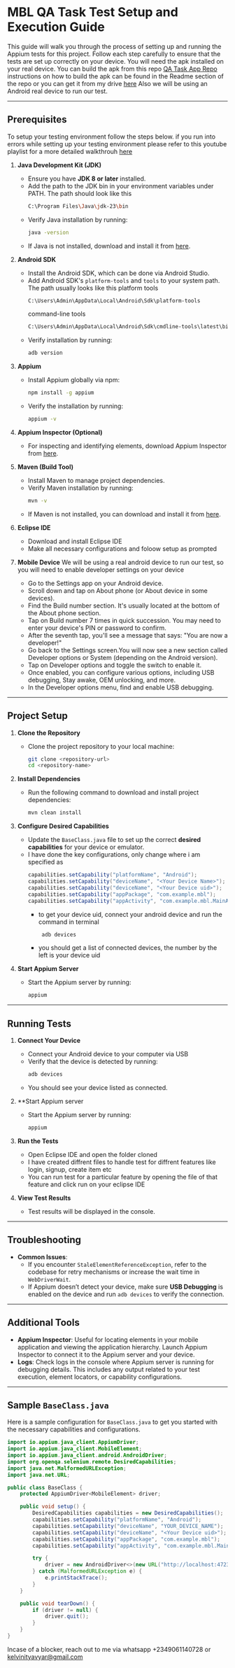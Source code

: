 # MBL QA Task Test Setup and Execution Guide

This guide will walk you through the process of setting up and running the Appium tests for this project. Follow each step carefully to ensure that the tests are set up correctly on your device. You will need the apk installed on your real device. You can build the apk from this repo [QA Task App Repo](https://appium.io/docs/en/about-appium/intro/) instructions on how to build the apk can be found in the Readme section of the repo or you can get it from my drive [here](https://drive.google.com/file/d/1oQbO19sI-BkA6EQFxR35cp6sC2s6QRkS/view?usp=sharing) Also we will be using an Android real device to run our test.

---

## Prerequisites
To setup your testing environment follow the steps below. if you run into errors while setting up your testing environment please refer to this youtube playlist for a more detailed walkthrouh [here](https://www.youtube.com/playlist?list=PLhW3qG5bs-L8npSSZD6aWdYFQ96OEduhk)

1. **Java Development Kit (JDK)**
   - Ensure you have **JDK 8 or later** installed.
   - Add the path to the JDK bin in your environment variables under PATH. The path should look like this
     ```bash
     C:\Program Files\Java\jdk-23\bin
     ```
   - Verify Java installation by running:
     ```bash
     java -version
     ```
   - If Java is not installed, download and install it from [here](https://www.oracle.com/java/technologies/javase-jdk11-downloads.html).

2. **Android SDK**
   - Install the Android SDK, which can be done via Android Studio.
   - Add Android SDK's `platform-tools` and `tools` to your system path. The path usually looks like this
      platform tools
     ```bash
     C:\Users\Admin\AppData\Local\Android\Sdk\platform-tools
     ```
     command-line tools
     ```bash
     C:\Users\Admin\AppData\Local\Android\Sdk\cmdline-tools\latest\bin
     ```
   - Verify installation by running:
     ```bash
     adb version
     ```

3. **Appium**
   - Install Appium globally via npm:
     ```bash
     npm install -g appium
     ```
   - Verify the installation by running:
     ```bash
     appium -v
     ```

4. **Appium Inspector (Optional)**
   - For inspecting and identifying elements, download Appium Inspector from [here](https://github.com/appium/appium-inspector).

5. **Maven (Build Tool)**
   - Install Maven to manage project dependencies.
   - Verify Maven installation by running:
     ```bash
     mvn -v
     ```
   - If Maven is not installed, you can download and install it from [here](https://maven.apache.org/download.cgi).

6. **Eclipse IDE**
   - Download and install Eclipse IDE
   - Make all necessary configurations and foloow setup as prompted
     
7. **Mobile Device**
   We will be using a real android device to run our test, so you will need to enable developer settings on your device
   - Go to the Settings app on your Android device.
   - Scroll down and tap on About phone (or About device in some devices).
   - Find the Build number section. It's usually located at the bottom of the About phone section.
   - Tap on Build number 7 times in quick succession. You may need to enter your device's PIN or password to confirm.
   - After the seventh tap, you'll see a message that says: "You are now a developer!"
   - Go back to the Settings screen.You will now see a new section called Developer options or System (depending on the Android version).
   - Tap on Developer options and toggle the switch to enable it.
   - Once enabled, you can configure various options, including USB debugging, Stay awake, OEM unlocking, and more.
   - In the Developer options menu, find and enable USB debugging.

---

## Project Setup

1. **Clone the Repository**
   - Clone the project repository to your local machine:
     ```bash
     git clone <repository-url>
     cd <repository-name>
     ```

2. **Install Dependencies**
   - Run the following command to download and install project dependencies:
     ```bash
     mvn clean install
     ```

3. **Configure Desired Capabilities**
   - Update the `BaseClass.java` file to set up the correct **desired capabilities** for your device or emulator.
   - I have done the key configurations, only change where i am specified as <Your device> 
     ```java
     capabilities.setCapability("platformName", "Android");
     capabilities.setCapability("deviceName", "<Your Device Name>");
     capabilities.setCapability("deviceName", "<Your Device uid>");
     capabilities.setCapability("appPackage", "com.example.mbl");
     capabilities.setCapability("appActivity", "com.example.mbl.MainActivity");
     ```
     - to get your device uid, connect your android device and run the command in terminal
        ```bash
         adb devices 
        ```
      - you should get a list of connected devices, the number by the left is your device uid

4. **Start Appium Server**
   - Start the Appium server by running:
     ```bash
     appium
     ```

---

## Running Tests

1. **Connect Your Device**
   - Connect your Android device to your computer via USB
   - Verify that the device is detected by running:
     ```bash
     adb devices
     ```
   - You should see your device listed as connected.
  
2. **Start Appium server
   - Start the Appium server by running:
     ```bash
     appium
     ```

3. **Run the Tests**
   - Open Eclipse IDE and open the folder cloned
   - I have created diffrent files to handle test for diffrent features like login, signup, create item etc
   - You can run test for a particular feature by opening the file of that feature and click run on your eclipse IDE

4. **View Test Results**
   - Test results will be displayed in the console.

---

## Troubleshooting

- **Common Issues**:
  - If you encounter `StaleElementReferenceException`, refer to the codebase for retry mechanisms or increase the wait time in `WebDriverWait`.
  - If Appium doesn’t detect your device, make sure **USB Debugging** is enabled on the device and run `adb devices` to verify the connection.

---

## Additional Tools

- **Appium Inspector**: Useful for locating elements in your mobile application and viewing the application hierarchy. Launch Appium Inspector to connect it to the Appium server and your device.
- **Logs**: Check logs in the console where Appium server is running for debugging details. This includes any output related to your test execution, element locators, or capability configurations.

---

## Sample `BaseClass.java`

Here is a sample configuration for `BaseClass.java` to get you started with the necessary capabilities and configurations.

```java
import io.appium.java_client.AppiumDriver;
import io.appium.java_client.MobileElement;
import io.appium.java_client.android.AndroidDriver;
import org.openqa.selenium.remote.DesiredCapabilities;
import java.net.MalformedURLException;
import java.net.URL;

public class BaseClass {
    protected AppiumDriver<MobileElement> driver;

    public void setup() {
        DesiredCapabilities capabilities = new DesiredCapabilities();
        capabilities.setCapability("platformName", "Android");
        capabilities.setCapability("deviceName", "YOUR_DEVICE_NAME");
        capabilities.setCapability("deviceName", "<Your Device uid>");
        capabilities.setCapability("appPackage", "com.example.mbl");
        capabilities.setCapability("appActivity", "com.example.mbl.MainActivity");

        try {
            driver = new AndroidDriver<>(new URL("http://localhost:4723/wd/hub"), capabilities);
        } catch (MalformedURLException e) {
            e.printStackTrace();
        }
    }

    public void tearDown() {
        if (driver != null) {
            driver.quit();
        }
    }
}
```
Incase of a blocker, reach out to me via whatsapp +2349061140728 or kelvinityavyar@gmail.com
